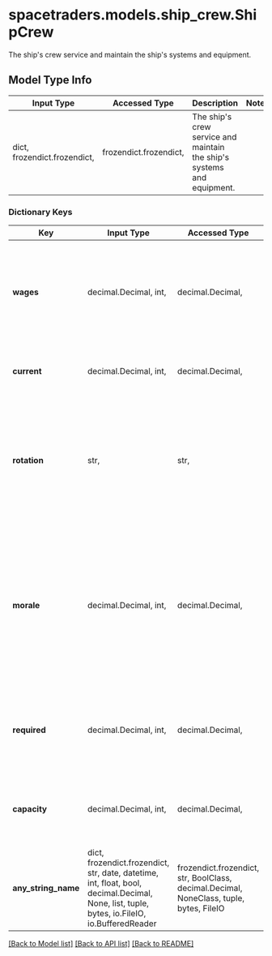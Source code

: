 # spacetraders.models.ship_crew.ShipCrew

The ship's crew service and maintain the ship's systems and equipment.

## Model Type Info
Input Type | Accessed Type | Description | Notes
------------ | ------------- | ------------- | -------------
dict, frozendict.frozendict,  | frozendict.frozendict,  | The ship&#x27;s crew service and maintain the ship&#x27;s systems and equipment. | 

### Dictionary Keys
Key | Input Type | Accessed Type | Description | Notes
------------ | ------------- | ------------- | ------------- | -------------
**wages** | decimal.Decimal, int,  | decimal.Decimal,  | The amount of credits per crew member paid per hour. Wages are paid when a ship docks at a civilized waypoint. | 
**current** | decimal.Decimal, int,  | decimal.Decimal,  | The current number of crew members on the ship. | 
**rotation** | str,  | str,  | The rotation of crew shifts. A stricter shift improves the ship&#x27;s performance. A more relaxed shift improves the crew&#x27;s morale. | must be one of ["STRICT", "RELAXED", ] if omitted the server will use the default value of "STRICT"
**morale** | decimal.Decimal, int,  | decimal.Decimal,  | A rough measure of the crew&#x27;s morale. A higher morale means the crew is happier and more productive. A lower morale means the ship is more prone to accidents. | 
**required** | decimal.Decimal, int,  | decimal.Decimal,  | The minimum number of crew members required to maintain the ship. | 
**capacity** | decimal.Decimal, int,  | decimal.Decimal,  | The maximum number of crew members the ship can support. | 
**any_string_name** | dict, frozendict.frozendict, str, date, datetime, int, float, bool, decimal.Decimal, None, list, tuple, bytes, io.FileIO, io.BufferedReader | frozendict.frozendict, str, BoolClass, decimal.Decimal, NoneClass, tuple, bytes, FileIO | any string name can be used but the value must be the correct type | [optional]

[[Back to Model list]](../../README.md#documentation-for-models) [[Back to API list]](../../README.md#documentation-for-api-endpoints) [[Back to README]](../../README.md)

